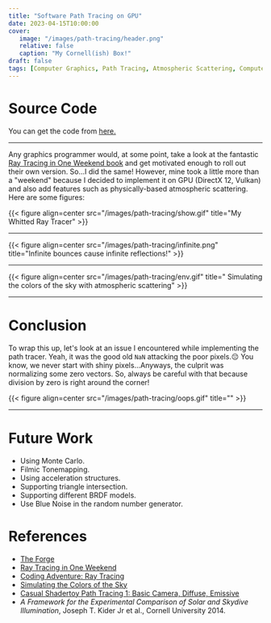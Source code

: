 ```yaml
---
title: "Software Path Tracing on GPU"
date: 2023-04-15T10:00:00
cover:
   image: "/images/path-tracing/header.png"
   relative: false
   caption: "My Cornell(ish) Box!"
draft: false
tags: [Computer Graphics, Path Tracing, Atmospheric Scattering, Compute]
---
```


# Source Code
You can get the code from [here.](https://github.com/AminAliari/path-tracing)

---

Any graphics programmer would, at some point, take a look at the fantastic [Ray Tracing in One Weekend book](https://raytracing.github.io/books/RayTracingInOneWeekend.html) and get motivated enough to roll out their own version. So...I did the same!
However, mine took a little more than a "weekend" because I decided to implement it on GPU (DirectX 12, Vulkan) and also add features such as physically-based atmospheric scattering. Here are some figures:


{{< figure align=center src="/images/path-tracing/show.gif" title="My Whitted Ray Tracer" >}}

---

{{< figure align=center src="/images/path-tracing/infinite.png" title="Infinite bounces cause infinite reflections!" >}}

---

{{< figure align=center src="/images/path-tracing/env.gif" title=" Simulating the colors of the sky with atmospheric scattering" >}}

---

# Conclusion
To wrap this up, let's look at an issue I encountered while implementing the path tracer. Yeah, it was the good old `NaN` attacking the poor pixels.😔
You know, we never start with shiny pixels...Anyways, the culprit was normalizing some zero vectors. So, always be careful with that because division by zero is right around the corner!

{{< figure align=center src="/images/path-tracing/oops.gif" title="" >}}

---

# Future Work
- Using Monte Carlo.
- Filmic Tonemapping.
- Using acceleration structures.
- Supporting triangle intersection.
- Supporting different BRDF models.
- Use Blue Noise in the random number generator.


# References
- [The Forge](https://github.com/ConfettiFX/The-Forge)
- [Ray Tracing in One Weekend](https://raytracing.github.io/books/RayTracingInOneWeekend.html)
- [Coding Adventure: Ray Tracing](https://www.youtube.com/watch?v=Qz0KTGYJtUk&ab_channel=SebastianLague)
- [Simulating the Colors of the Sky](https://www.scratchapixel.com/lessons/procedural-generation-virtual-worlds/simulating-sky/simulating-colors-of-the-sky.html)
- [Casual Shadertoy Path Tracing 1: Basic Camera, Diffuse, Emissive](https://blog.demofox.org/2020/05/25casual-shadertoy-path-tracing-1-basic-camera-diffuse-emissive)
- *A Framework for the Experimental Comparison of Solar and Skydive Illumination*, Joseph T. Kider Jr et al., Cornell University 2014.
